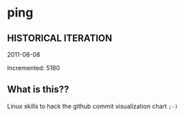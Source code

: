# ping

## HISTORICAL ITERATION
2011-08-08

Incremented: 5180

## What is this?? 
Linux skills to hack the github commit visualization chart `;-)`
